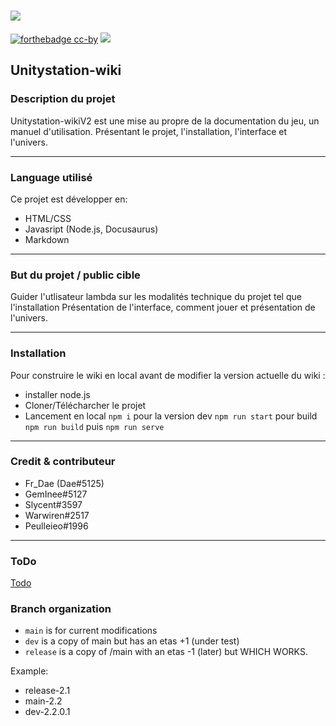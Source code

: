 ![](https://badgen.net/badge/Side/Projet/blue?icon=github)
 ===
 [![forthebadge cc-by](https://licensebuttons.net/l/by-nc-sa/4.0/88x31.png)](https://creativecommons.org/licenses/by/4.0) [![](https://img.shields.io/badge/Discord-7289DA?style=for-the-badge&logo=discord&logoColor=white)](https://discord.gg/tyJX8dx)
##  Unitystation-wiki

### Description du projet

Unitystation-wikiV2 est une mise au propre de la documentation du jeu, un manuel d'utilisation.
Présentant le projet, l'installation, l'interface et l'univers.

-------------


### Language utilisé

Ce projet est développer en:

- HTML/CSS 
- Javasript (Node.js, Docusaurus)
- Markdown

-------------

### But du projet / public cible

Guider l'utlisateur lambda sur les modalités technique du projet tel que l'installation
Présentation de l'interface, comment jouer et présentation de l'univers.

-------------


### Installation

Pour construire le wiki en local avant de modifier la version actuelle du wiki :

- installer node.js
- Cloner/Télécharcher le projet
- Lancement en local ```npm i``` pour la version dev ```npm run start``` pour build ```npm run build``` puis ```npm run serve```


------------
### Credit & contributeur
- Fr_Dae (Dae#5125)
- GemInee#5127
- Slycent#3597
- Warwiren#2517
- Peulleieo#1996

------------
### ToDo
[Todo](https://github.com/Unitystation-fork/Unitystation-WikiV2/blob/main/todo.txt)

### Branch organization

- ```main``` is for current modifications
- ```dev``` is a copy of main but has an etas +1 (under test)
- ```release``` is a copy of /main with an etas -1 (later) but WHICH WORKS.

Example:

- release-2.1
- main-2.2
- dev-2.2.0.1
